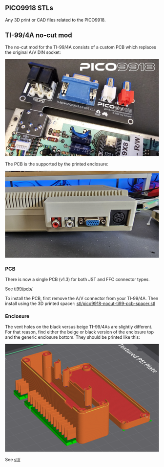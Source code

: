 ## PICO9918 STLs

Any 3D print or CAD files related to the PICO9918.

## TI-99/4A no-cut mod

The no-cut mod for the TI-99/4A consists of a custom PCB which replaces the original A/V DIN socket:

![ti99 no cut](./ti99/img/nocut-ti99-installed-pcb.jpg)

The PCB is the supported by the printed enclosure:

![ti99 no cut](./ti99/img/nocut-ti99-installed-enclosure.jpg)

### PCB

There is now a single PCB (v1.3) for both JST and FFC connector types.

See [ti99/pcb/](ti99/pcb/)

To install the PCB, first remove the A/V connector from your TI-99/4A. Then install using the 3D printed spacer: [stl/pico9918-nocut-ti99-pcb-spacer.stl](stl/pico9918-nocut-ti99-pcb-spacer.stl)

### Enclosure

The vent holes on the black versus beige TI-99/4As are slightly different. For that reason, find either the beige or black version of the enclosure top and the generic enclosure bottom. They should be printed like this:

![ti99 no cut print layout](./ti99/img/pico9918-nocut-ti99-build-plate.png)

See [stl/](stl/)